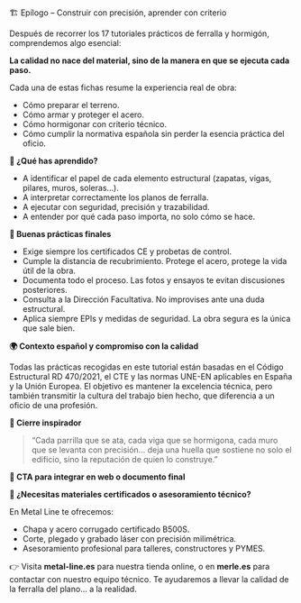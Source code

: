 🏗️ Epílogo – Construir con precisión, aprender con criterio

Después de recorrer los 17 tutoriales prácticos de ferralla y hormigón, comprendemos algo esencial:

**La calidad no nace del material, sino de la manera en que se ejecuta cada paso.**

Cada una de estas fichas resume la experiencia real de obra:

- Cómo preparar el terreno.
- Cómo armar y proteger el acero.
- Cómo hormigonar con criterio técnico.
- Cómo cumplir la normativa española sin perder la esencia práctica del oficio.

**🤔 ¿Qué has aprendido?**

- A identificar el papel de cada elemento estructural (zapatas, vigas, pilares, muros, soleras…).
- A interpretar correctamente los planos de ferralla.
- A ejecutar con seguridad, precisión y trazabilidad.
- A entender por qué cada paso importa, no solo cómo se hace.

**🧱 Buenas prácticas finales**

- Exige siempre los certificados CE y probetas de control.
- Cumple la distancia de recubrimiento. Protege el acero, protege la vida útil de la obra.
- Documenta todo el proceso. Las fotos y ensayos te evitan discusiones posteriores.
- Consulta a la Dirección Facultativa. No improvises ante una duda estructural.
- Aplica siempre EPIs y medidas de seguridad. La obra segura es la única que sale bien.

**🌍 Contexto español y compromiso con la calidad**

Todas las prácticas recogidas en este tutorial están basadas en el Código Estructural RD 470/2021, el CTE y las normas UNE-EN aplicables en España y la Unión Europea.
El objetivo es mantener la excelencia técnica, pero también transmitir la cultura del trabajo bien hecho, que diferencia a un oficio de una profesión.

**💬 Cierre inspirador**

> “Cada parrilla que se ata, cada viga que se hormigona, cada muro que se levanta con precisión…
> deja una huella que sostiene no solo el edificio, sino la reputación de quien lo construye.”

**🔧 CTA para integrar en web o documento final**

**🧐 ¿Necesitas materiales certificados o asesoramiento técnico?**

En Metal Line te ofrecemos:

- Chapa y acero corrugado certificado B500S.
- Corte, plegado y grabado láser con precisión milimétrica.
- Asesoramiento profesional para talleres, constructores y PYMES.

👉 Visita **metal-line.es** para nuestra tienda online, o en **merle.es** para contactar con nuestro equipo técnico.
Te ayudaremos a llevar la calidad de la ferralla del plano… a la realidad.